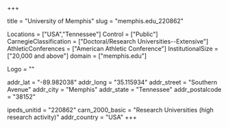 
+++

title = "University of Memphis"
slug = "memphis.edu_220862"

Locations = ["USA","Tennessee"]
Control = ["Public"]
CarnegieClassification = ["Doctoral/Research Universities--Extensive"]
AthleticConferences = ["American Athletic Conference"]
InstitutionalSize = ["20,000 and above"]
domain = ["memphis.edu"]

Logo = ""

addr_lat = "-89.982038"
addr_long = "35.115934"
addr_street = "Southern Avenue"
addr_city = "Memphis"
addr_state = "Tennessee"
addr_postalcode = "38152"

ipeds_unitid = "220862"
carn_2000_basic = "Research Universities (high research activity)"
addr_country = "USA"
+++
    
